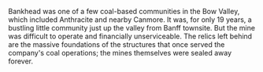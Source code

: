 Bankhead was one of a few coal-based communities in the Bow Valley, which included Anthracite and nearby Canmore. It was, for only 19 years, a bustling little community just up the valley from Banff townsite. But the mine was difficult to operate and financially unserviceable. The relics left behind are the massive foundations of the structures that once served the company's coal operations; the mines themselves were sealed away forever.